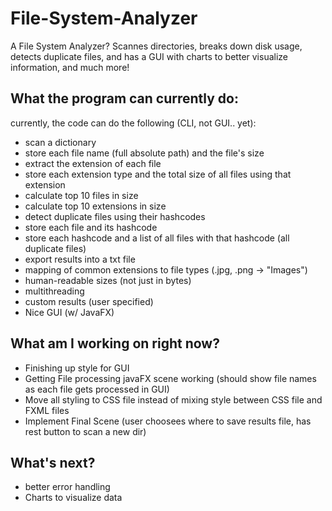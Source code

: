 # File-System-Analyzer
A File System Analyzer? Scannes directories, breaks down disk usage, detects duplicate files, and has a GUI with charts to better visualize information, and much more!
## What the program can currently do:
currently, the code can do the following (CLI, not GUI.. yet):
- scan a dictionary
- store each file name (full absolute path) and the file's size
- extract the extension of each file
- store each extension type and the total size of all files using that extension
- calculate top 10 files in size
- calculate top 10 extensions in size
- detect duplicate files using their hashcodes
- store each file and its hashcode
- store each hashcode and a list of all files with that hashcode (all duplicate files)
- export results into a txt file
- mapping of common extensions to file types (.jpg, .png → "Images")
- human-readable sizes (not just in bytes)
- multithreading
- custom results (user specified)
- Nice GUI (w/ JavaFX)
## What am I working on right now?
- Finishing up style for GUI
- Getting File processing javaFX scene working (should show file names as each file gets processed in GUI)
- Move all styling to CSS file instead of mixing style between CSS file and FXML files
- Implement Final Scene (user choosees where to save results file, has rest button to scan a new dir)
## What's next?
- better error handling
- Charts to visualize data

